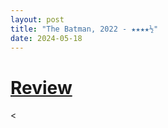 ```yaml
---
layout: post
title: "The Batman, 2022 - ★★★★½"
date: 2024-05-18
---
```


# [Review](https://letterboxd.com/pavlesap/film/the-batman/1/)

<
